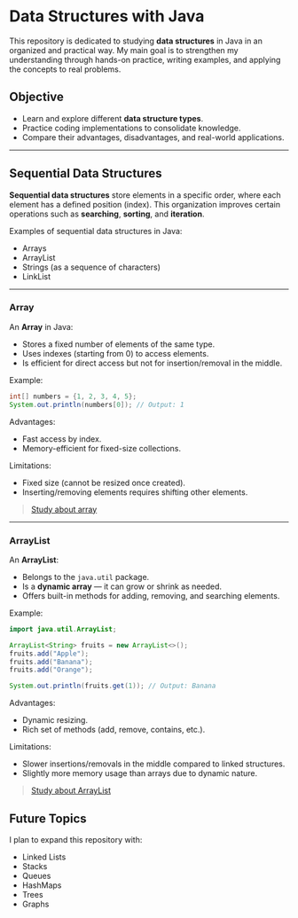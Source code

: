 # Data Structures with Java

This repository is dedicated to studying **data structures** in Java in an organized and practical way.
My main goal is to strengthen my understanding through hands-on practice, writing examples, and applying the concepts to real problems.

## Objective

* Learn and explore different **data structure types**.
* Practice coding implementations to consolidate knowledge.
* Compare their advantages, disadvantages, and real-world applications.

---

## Sequential Data Structures

**Sequential data structures** store elements in a specific order, where each element has a defined position (index).
This organization improves certain operations such as **searching**, **sorting**, and **iteration**.

Examples of sequential data structures in Java:

* Arrays
* ArrayList
* Strings (as a sequence of characters)
* LinkList

---

### Array

An **Array** in Java:

* Stores a fixed number of elements of the same type.
* Uses indexes (starting from 0) to access elements.
* Is efficient for direct access but not for insertion/removal in the middle.

Example:

```java
int[] numbers = {1, 2, 3, 4, 5};
System.out.println(numbers[0]); // Output: 1
```

Advantages:

* Fast access by index.
* Memory-efficient for fixed-size collections.

Limitations:

* Fixed size (cannot be resized once created).
* Inserting/removing elements requires shifting other elements.

> [Study about array](./src/estruturas/sequenciais/Arr.java)

---

### ArrayList

An **ArrayList**:

* Belongs to the `java.util` package.
* Is a **dynamic array** — it can grow or shrink as needed.
* Offers built-in methods for adding, removing, and searching elements.

Example:

```java
import java.util.ArrayList;

ArrayList<String> fruits = new ArrayList<>();
fruits.add("Apple");
fruits.add("Banana");
fruits.add("Orange");

System.out.println(fruits.get(1)); // Output: Banana
```

Advantages:

* Dynamic resizing.
* Rich set of methods (add, remove, contains, etc.).

Limitations:

* Slower insertions/removals in the middle compared to linked structures.
* Slightly more memory usage than arrays due to dynamic nature.

> [Study about ArrayList](./src/estruturas/sequenciais/ArrList.java)

## Future Topics

I plan to expand this repository with:

* Linked Lists
* Stacks
* Queues
* HashMaps
* Trees
* Graphs
